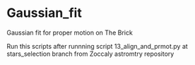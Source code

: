 # Gaussian_fit
Gaussian fit for proper motion on The Brick

Run this scripts after runnning script 13_align_and_prmot.py at stars_selection branch from Zoccaly astromtry repository

